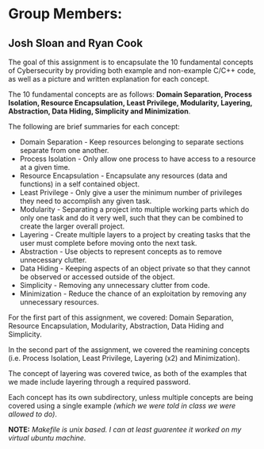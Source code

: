 # Group Members:
## Josh Sloan and Ryan Cook

The goal of this assignment is to encapsulate the 10 fundamental concepts of Cybersecurity by providing both example and non-example C/C++ code, as well as a picture and written explanation for each concept.

The 10 fundamental concepts are as follows: **Domain Separation, Process Isolation, Resource Encapsulation, Least Privilege, Modularity, Layering, Abstraction, Data Hiding, Simplicity and Minimization**.

The following are brief summaries for each concept:

* Domain Separation - Keep resources belonging to separate sections separate from one another.
* Process Isolation - Only allow one process to have access to a resource at a given time.
* Resource Encapsulation - Encapsulate any resources (data and functions) in a self contained object.
* Least Privilege - Only give a user the minimum number of privileges they need to accomplish any given task.
* Modularity - Separating a project into multiple working parts which do only one task and do it very well, such that they can be combined to create the larger overall project.
* Layering - Create multiple layers to a project by creating tasks that the user must complete before moving onto the next task.
* Abstraction - Use objects to represent concepts as to remove unnecessary clutter.
* Data Hiding - Keeping aspects of an object private so that they cannot be observed or accessed outside of the object.
* Simplicity - Removing any unnecessary clutter from code.
* Minimization - Reduce the chance of an exploitation by removing any unnecessary resources.

For the first part of this assignment, we covered: Domain Separation, Resource Encapsulation, Modularity, Abstraction, Data Hiding and Simplicity.

In the second part of the assignment, we covered the reamining concepts (i.e. Process Isolation, Least Privilege, Layering (x2) and Minimization).

The concept of layering was covered twice, as both of the examples that we made include layering through a required password.

Each concept has its own subdirectory, unless multiple concepts are being covered using a single example _(which we were told in class we were allowed to do)_.

**NOTE:** _Makefile is unix based. I can at least guarentee it worked on my virtual ubuntu machine._

